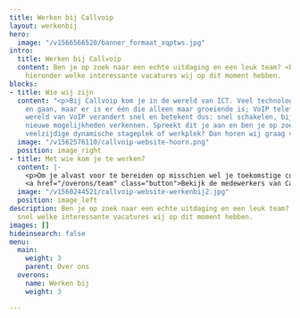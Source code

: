 ```yaml
---
title: Werken bij Callvoip
layout: werkenbij
hero:
  image: "/v1566566520/banner_formaat_xqptws.jpg"
intro:
  title: Werken bij Callvoip
  content: Ben je op zoek naar een echte uitdaging en een leuk team? <br> Bekijk dan
    hieronder welke interessante vacatures wij op dit moment hebben.
blocks:
- title: Wie wij zijn
  content: "<p>Bij Callvoip kom je in de wereld van ICT. Veel technologieën komen
    en gaan, maar er is er één die alleen maar groeiende is; VoIP telefonie!</p> \n<p>De
    wereld van VoIP verandert snel en betekent dus: snel schakelen, bijblijven en
    nieuwe mogelijkheden verkennen. Spreekt dit je aan en ben je op zoek naar een
    veelzijdige dynamische stageplek of werkplek? Dan horen wij graag van je!</p>"
  image: "/v1562576110/callvoip-website-hoorn.png"
  position: image_right
- title: Met wie kom je te werken?
  content: |-
    <p>Om je alvast voor te bereiden op misschien wel je toekomstige collega’s, hebben wij een team-pagina gemaakt. Benieuwd?</p>
    <a href="/overons/team" class="button">Bekijk de medewerkers van Callvoip hier!</a>
  image: "/v1560244521/callvoip-website-werkenbij2.jpg"
  position: image_left
description: Ben je op zoek naar een echte uitdaging en een leuk team? Bekijk dan
  snel welke interessante vacatures wij op dit moment hebben.
images: []
hideinsearch: false
menu:
  main:
    weight: 3
    parent: Over ons
  overons:
    name: Werken bij
    weight: 3

---
```

